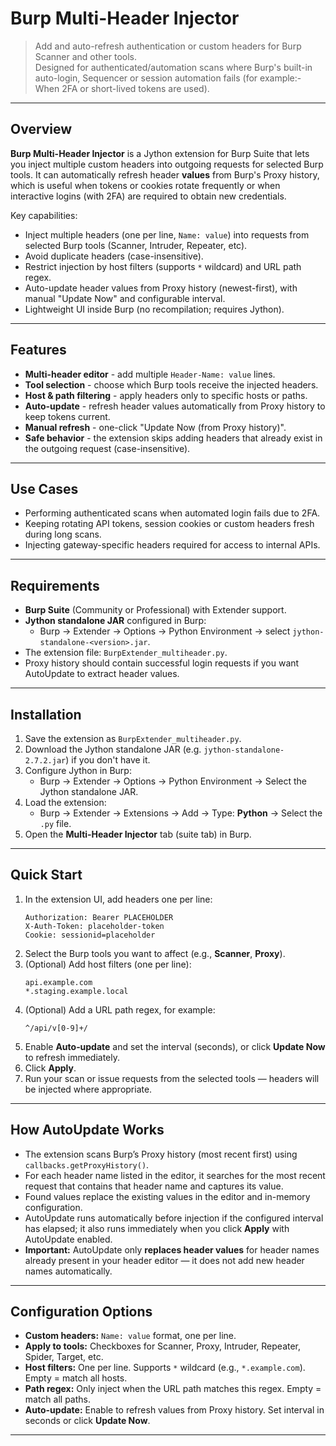 # Burp Multi-Header Injector

> Add and auto-refresh authentication or custom headers for Burp Scanner and other tools.  
> Designed for authenticated/automation scans where Burp's built-in auto-login, Sequencer or session automation fails (for example:- When 2FA or short-lived tokens are used).

---

## Overview

**Burp Multi-Header Injector** is a Jython extension for Burp Suite that lets you inject multiple custom headers into outgoing requests for selected Burp tools. It can automatically refresh header **values** from Burp's Proxy history, which is useful when tokens or cookies rotate frequently or when interactive logins (with 2FA) are required to obtain new credentials.

Key capabilities:
- Inject multiple headers (one per line, `Name: value`) into requests from selected Burp tools (Scanner, Intruder, Repeater, etc).
- Avoid duplicate headers (case-insensitive).
- Restrict injection by host filters (supports `*` wildcard) and URL path regex.
- Auto-update header values from Proxy history (newest-first), with manual "Update Now" and configurable interval.
- Lightweight UI inside Burp (no recompilation; requires Jython).

---

## Features

- **Multi-header editor** - add multiple `Header-Name: value` lines.
- **Tool selection** - choose which Burp tools receive the injected headers.
- **Host & path filtering** - apply headers only to specific hosts or paths.
- **Auto-update** - refresh header values automatically from Proxy history to keep tokens current.
- **Manual refresh** - one-click "Update Now (from Proxy history)".
- **Safe behavior** - the extension skips adding headers that already exist in the outgoing request (case-insensitive).

---

## Use Cases

- Performing authenticated scans when automated login fails due to 2FA.
- Keeping rotating API tokens, session cookies or custom headers fresh during long scans.
- Injecting gateway-specific headers required for access to internal APIs.

---

## Requirements

- **Burp Suite** (Community or Professional) with Extender support.
- **Jython standalone JAR** configured in Burp:
  - Burp → Extender → Options → Python Environment → select `jython-standalone-<version>.jar`.
- The extension file: `BurpExtender_multiheader.py`.
- Proxy history should contain successful login requests if you want AutoUpdate to extract header values.

---

## Installation

1. Save the extension as `BurpExtender_multiheader.py`.
2. Download the Jython standalone JAR (e.g. `jython-standalone-2.7.2.jar`) if you don't have it.
3. Configure Jython in Burp:
   - Burp → Extender → Options → Python Environment → Select the Jython standalone JAR.
4. Load the extension:
   - Burp → Extender → Extensions → Add → Type: **Python** → Select the `.py` file.
5. Open the **Multi‑Header Injector** tab (suite tab) in Burp.

---

## Quick Start

1. In the extension UI, add headers one per line:
   ```
   Authorization: Bearer PLACEHOLDER
   X-Auth-Token: placeholder-token
   Cookie: sessionid=placeholder
   ```
2. Select the Burp tools you want to affect (e.g., **Scanner**, **Proxy**).
3. (Optional) Add host filters (one per line):
   ```
   api.example.com
   *.staging.example.local
   ```
4. (Optional) Add a URL path regex, for example:
   ```
   ^/api/v[0-9]+/
   ```
5. Enable **Auto‑update** and set the interval (seconds), or click **Update Now** to refresh immediately.
6. Click **Apply**.
7. Run your scan or issue requests from the selected tools — headers will be injected where appropriate.

---

## How AutoUpdate Works

- The extension scans Burp’s Proxy history (most recent first) using `callbacks.getProxyHistory()`.
- For each header name listed in the editor, it searches for the most recent request that contains that header name and captures its value.
- Found values replace the existing values in the editor and in-memory configuration.
- AutoUpdate runs automatically before injection if the configured interval has elapsed; it also runs immediately when you click **Apply** with AutoUpdate enabled.
- **Important:** AutoUpdate only **replaces header values** for header names already present in your header editor — it does not add new header names automatically.

---

## Configuration Options

- **Custom headers:** `Name: value` format, one per line.
- **Apply to tools:** Checkboxes for Scanner, Proxy, Intruder, Repeater, Spider, Target, etc.
- **Host filters:** One per line. Supports `*` wildcard (e.g., `*.example.com`). Empty = match all hosts.
- **Path regex:** Only inject when the URL path matches this regex. Empty = match all paths.
- **Auto-update:** Enable to refresh values from Proxy history. Set interval in seconds or click **Update Now**.

---
